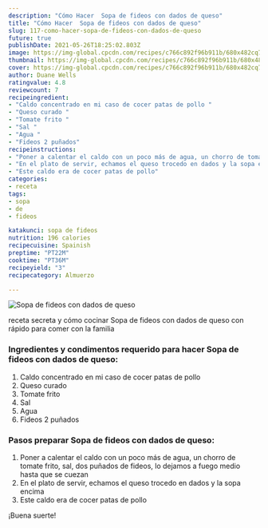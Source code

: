 ```yaml
---
description: "Cómo Hacer  Sopa de fideos con dados de queso"
title: "Cómo Hacer  Sopa de fideos con dados de queso"
slug: 117-como-hacer-sopa-de-fideos-con-dados-de-queso
future: true
publishDate: 2021-05-26T18:25:02.803Z
image: https://img-global.cpcdn.com/recipes/c766c892f96b911b/680x482cq70/sopa-de-fideos-con-dados-de-queso-foto-principal.jpg
thumbnail: https://img-global.cpcdn.com/recipes/c766c892f96b911b/680x482cq70/sopa-de-fideos-con-dados-de-queso-foto-principal.jpg
cover: https://img-global.cpcdn.com/recipes/c766c892f96b911b/680x482cq70/sopa-de-fideos-con-dados-de-queso-foto-principal.jpg
author: Duane Wells
ratingvalue: 4.8
reviewcount: 7
recipeingredient:
- "Caldo concentrado en mi caso de cocer patas de pollo "
- "Queso curado "
- "Tomate frito "
- "Sal "
- "Agua "
- "Fideos 2 puñados"
recipeinstructions:
- "Poner a calentar el caldo con un poco más de agua, un chorro de tomate frito, sal, dos puñados de fideos, lo dejamos a fuego medio hasta que se cuezan"
- "En el plato de servir, echamos el queso trocedo en dados y la sopa encima"
- "Este caldo era de cocer patas de pollo"
categories:
- receta
tags:
- sopa
- de
- fideos

katakunci: sopa de fideos 
nutrition: 196 calories
recipecuisine: Spainish
preptime: "PT22M"
cooktime: "PT36M"
recipeyield: "3"
recipecategory: Almuerzo

---
```



![Sopa de fideos con dados de queso](https://img-global.cpcdn.com/recipes/c766c892f96b911b/680x482cq70/sopa-de-fideos-con-dados-de-queso-foto-principal.jpg)

receta secreta y cómo cocinar Sopa de fideos con dados de queso con rápido para comer con la familia

<!--inarticleads1-->

### Ingredientes y condimentos requerido para hacer Sopa de fideos con dados de queso:

1. Caldo concentrado en mi caso de cocer patas de pollo 
1. Queso curado 
1. Tomate frito 
1. Sal 
1. Agua 
1. Fideos 2 puñados



<!--inarticleads2-->

### Pasos preparar Sopa de fideos con dados de queso:

1. Poner a calentar el caldo con un poco más de agua, un chorro de tomate frito, sal, dos puñados de fideos, lo dejamos a fuego medio hasta que se cuezan
1. En el plato de servir, echamos el queso trocedo en dados y la sopa encima
1. Este caldo era de cocer patas de pollo



¡Buena suerte!

